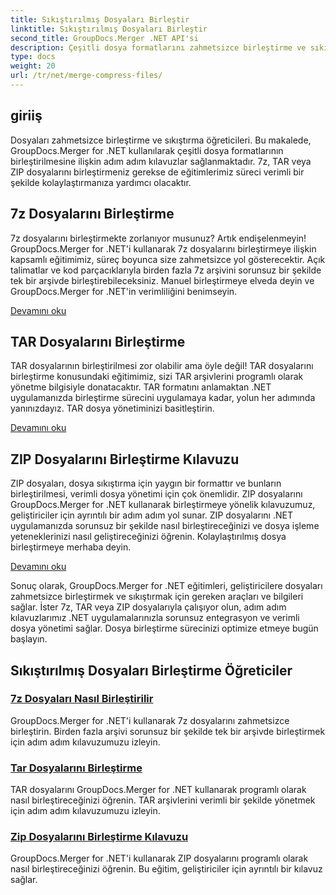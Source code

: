 ```yaml
---
title: Sıkıştırılmış Dosyaları Birleştir
linktitle: Sıkıştırılmış Dosyaları Birleştir
second_title: GroupDocs.Merger .NET API'si
description: Çeşitli dosya formatlarını zahmetsizce birleştirme ve sıkıştırma öğreticileri. Adım adım kılavuzlarımızla 7z, TAR ve ZIP dosyalarını sorunsuz bir şekilde birleştirmeyi öğrenin.
type: docs
weight: 20
url: /tr/net/merge-compress-files/
---
```

## giriiş


Dosyaları zahmetsizce birleştirme ve sıkıştırma öğreticileri. Bu makalede, GroupDocs.Merger for .NET kullanılarak çeşitli dosya formatlarının birleştirilmesine ilişkin adım adım kılavuzlar sağlanmaktadır. 7z, TAR veya ZIP dosyalarını birleştirmeniz gerekse de eğitimlerimiz süreci verimli bir şekilde kolaylaştırmanıza yardımcı olacaktır.

## 7z Dosyalarını Birleştirme

7z dosyalarını birleştirmekte zorlanıyor musunuz? Artık endişelenmeyin! GroupDocs.Merger for .NET'i kullanarak 7z dosyalarını birleştirmeye ilişkin kapsamlı eğitimimiz, süreç boyunca size zahmetsizce yol gösterecektir. Açık talimatlar ve kod parçacıklarıyla birden fazla 7z arşivini sorunsuz bir şekilde tek bir arşivde birleştirebileceksiniz. Manuel birleştirmeye elveda deyin ve GroupDocs.Merger for .NET'in verimliliğini benimseyin.

[Devamını oku](./merge-7z-files/)

## TAR Dosyalarını Birleştirme

TAR dosyalarının birleştirilmesi zor olabilir ama öyle değil! TAR dosyalarını birleştirme konusundaki eğitimimiz, sizi TAR arşivlerini programlı olarak yönetme bilgisiyle donatacaktır. TAR formatını anlamaktan .NET uygulamanızda birleştirme sürecini uygulamaya kadar, yolun her adımında yanınızdayız. TAR dosya yönetiminizi basitleştirin.

[Devamını oku](./merging-tar-files/)

## ZIP Dosyalarını Birleştirme Kılavuzu

ZIP dosyaları, dosya sıkıştırma için yaygın bir formattır ve bunların birleştirilmesi, verimli dosya yönetimi için çok önemlidir. ZIP dosyalarını GroupDocs.Merger for .NET kullanarak birleştirmeye yönelik kılavuzumuz, geliştiriciler için ayrıntılı bir adım adım yol sunar. ZIP dosyalarını .NET uygulamanızda sorunsuz bir şekilde nasıl birleştireceğinizi ve dosya işleme yeteneklerinizi nasıl geliştireceğinizi öğrenin. Kolaylaştırılmış dosya birleştirmeye merhaba deyin.

[Devamını oku](./guide-merging-zip-files/)

Sonuç olarak, GroupDocs.Merger for .NET eğitimleri, geliştiricilere dosyaları zahmetsizce birleştirmek ve sıkıştırmak için gereken araçları ve bilgileri sağlar. İster 7z, TAR veya ZIP dosyalarıyla çalışıyor olun, adım adım kılavuzlarımız .NET uygulamalarınızla sorunsuz entegrasyon ve verimli dosya yönetimi sağlar. Dosya birleştirme sürecinizi optimize etmeye bugün başlayın.
## Sıkıştırılmış Dosyaları Birleştirme Öğreticiler
### [7z Dosyaları Nasıl Birleştirilir](./merge-7z-files/)
GroupDocs.Merger for .NET'i kullanarak 7z dosyalarını zahmetsizce birleştirin. Birden fazla arşivi sorunsuz bir şekilde tek bir arşivde birleştirmek için adım adım kılavuzumuzu izleyin.
### [Tar Dosyalarını Birleştirme](./merging-tar-files/)
TAR dosyalarını GroupDocs.Merger for .NET kullanarak programlı olarak nasıl birleştireceğinizi öğrenin. TAR arşivlerini verimli bir şekilde yönetmek için adım adım kılavuzumuzu izleyin.
### [Zip Dosyalarını Birleştirme Kılavuzu](./guide-merging-zip-files/)
GroupDocs.Merger for .NET'i kullanarak ZIP dosyalarını programlı olarak nasıl birleştireceğinizi öğrenin. Bu eğitim, geliştiriciler için ayrıntılı bir kılavuz sağlar.